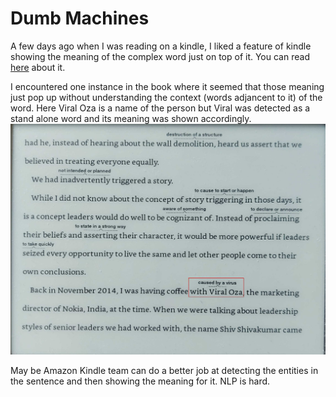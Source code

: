 # Dumb Machines

A few days ago when I was reading on a kindle, I liked a feature of kindle showing the meaning of the complex word just on top of it. 
You can read [here](https://pranayvasani.github.io/2021/01/01/ReadingOnAmazonKindle.html) about it. 


I encountered one instance in the book where it seemed that those meaning just pop up without understanding the context (words adjancent to it) of the word. 
Here Viral Oza is a name of the person but Viral was detected as a stand alone word and its meaning was shown accordingly.
![Viral](https://github.com/pranayvasani/pranayvasani.github.io/blob/master/images/viral.png?raw=true)


May be Amazon Kindle team can do a better job at detecting the entities in the sentence and then showing the meaning for it.
NLP is hard.
